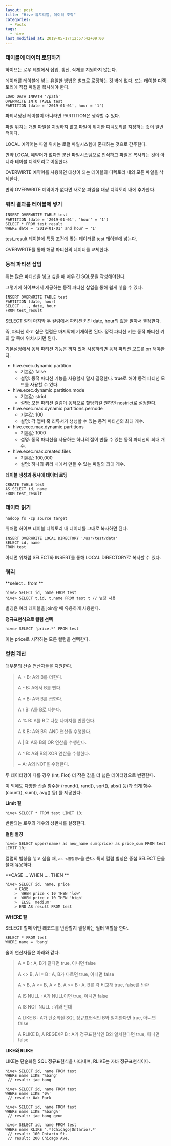 ```yaml
---
layout: post
title: "Hive-튜토리얼, 데이터 조작"
categories:
  - Posts
tags:
  - hive
last_modified_at: 2019-05-17T12:57:42+09:00
---
```




### 테이블에 데이터 로딩하기

하이브는 로우 레벨에서 삽입, 갱신, 삭제를 지원하지 않는다. 

데이터를 테이블에 넣는 유일한 방법은 벌크로 로딩하는 것 밖에 없다. 또는 테이블 디렉토리에 직접 파일을 복사해야 한다.

```
LOAD DATA INPATH '/path'
OVERWRITE INTO TABLE test
PARTITION (date = '2019-01-01', hour = '1')
```

파티셔닝된 테이블이 아니라면 PARTITION은 생략할 수 있다. 

파일 위치는 개별 파일을 지정하지 않고 파일이 위치한 디렉토리를 지정하는 것이 일반적이다.



LOCAL 예약어는 파일 위치는 로컬 파일시스템에 존재하는 것으로 간주한다. 

만약 LOCAL 예약어가 없다면 분산 파일시스템으로 인식하고 파일은 복사되는 것이 아니라 테이블 디렉토리로 이동한다.



OVERWIRTE 예약어를 사용하면 대상이 되는 테이블의 디렉토리 내의 모든 파일을 삭제한다. 

만약 OVERWRITE 예약어가 없다면 새로운 파일을 대상 디렉토리 내에 추가한다.



### 쿼리 결과를 테이블에 넣기

```
INSERT OVERWRITE TABLE test
PARTITION (date = '2019-01-01', 'hour' = '1')
SELECT * FROM test_result
WHERE date = '2019-01-01' and hour = '1'
```

test_result 테이블에 특정 조건에 맞는 데이터를 test 테이블에 넣는다. 

OVERWRITE를 통해 해당 파티션의 데이터를 교체한다.



### 동적 파티션 삽입

위는 많은 파티션을 넣고 싶을 때 매우 긴 SQL문을 작성해야한다. 

그렇기에 하이브에서 제공하는 동적 파티션 삽입을 통해 쉽게 넣을 수 있다.

```
INSERT OVERWRITE TABLE test
PARTITION (date, hour)
SELECT ..., date, hour
FROM test_result
```

SELECT 절의 마지막 두 컬럼에서 파티션 키인 date, hour의 값을 알아서 결정한다. 

즉, 파티션 하고 싶은 컬럼은 마지막에 기재하면 된다. 정적 파티션 키는 동적 파티션 키의 앞 쪽에 위치시키면 된다.



기본설정에서 동적 파티션 기능은 꺼져 있어 사용하려면 동적 파티션 모드를 on 해야한다.

- hive.exec.dynamic.partition
  - 기본값: false
  - 설명: 동적 파티션 기능을 사용할지 말지 결정한다. true로 해야 동적 파티션 모드를 사용할 수 있다.
- hive.exec.dynamic.partition.mode
  - 기본값: strict
  - 설명: 모든 파티션 컬럼이 동적으로 할당되길 원하면 nostrict로 설정한다.
- hive.exec.max.dynamic.partitions.pernode
  - 기본값: 100
  - 설명: 각 맵퍼 혹 리듀서가 생성할 수 있는 동적 파티션의 최대 개수. 
- hive.exec.max.dynamic.partitions
  - 기본값: 1000
  - 설명: 동적 파티션을 사용하는 하나의 절이 만들 수 있는 동적 파티션의 최대 개수.
- hive.exec.max.created.files
  - 기본값: 100,000
  - 설명: 하나의 쿼리 내에서 만들 수 있는 파일의 최대 개수.



**테이블 생성과 동시에 데이터 로딩**

```
CREATE TABLE test
AS SELECT id, name
FROM test_result
```



### 데이터 읽기

```
hadoop fs -cp source target
```

위처럼 하이브 테이블 디렉토리 내 데이터를 그대로 복사하면 된다.

```
INSERT OVERWRITE LOCAL DIRECTORY '/usr/test/data'
SELECT id, name
FROM test
```

아니면 위처럼 SELECT와 INSERT를 통해 LOCAL DIRECTORY로 복사할 수 있다.



### 쿼리



**select .. from **

```
hive> SELECT id, name FROM test
hive> SELECT t.id, t.name FROM test t // 별칭 사용
```

별칭은 여러 테이블을 join할 때 유용하게 사용한다.



**정규표현식으로 컬럼 선택**

```
hive> SELECT 'price.*' FROM test
```

이는 price로 시작하는 모든 컬럼을 선택한다.



### 컬럼 계산

대부분의 산술 연산자들을 지원한다.

> A + B: A와 B를 더한다.
>
> A - B: A에서 B를 뺀다.
>
> A * B: A와 B를 곱한다.
>
> A / B: A를 B로 나눈다.
>
> A % B: A를 B로 나눈 나머지를 반환한다.
>
> A & B: A와 B의 AND 연산을 수행한다.
>
> A | B: A와 B의 OR 연산을 수행한다.
>
> A ^ B: A와 B의 XOR 연산을 수행한다.
>
> ~ A: A의 NOT을 수행한다.

두 데이터형이 다를 경우 (Int, Flot) 더 작은 값을 더 넓은 데이터형으로 변환한다.

이 외에도 다양한 산술 함수들 (round(), rand(), sqrt(), abs() 등)과 집계 함수(count(), sum(), avg() 등) 를 제공한다.



**Limit 절**

```
hive> SELECT * FROM test LIMIT 10;
```

반환되는 로우의 개수의 상환치를 설정한다.



**컬럼 별칭**

```
hive> SELECT upper(name) as new_name sum(price) as price_sum FROM test LIMIT 10;
```

컬럼의 별칭을 넣고 싶을 때, `as <별칭명>`을 쓴다. 특히 컬럼 별칭은 중첩 SELECT 문을 쓸때 유용하다.



**CASE … WHEN …. THEN **

```
hive> SELECT id, name, price
    > CASE
    >  WHEN price < 10 THEN 'low'
    >  WHEN price > 10 THEN 'high'
    >  ELSE 'medium'
    > END AS result FROM test
```



**WHERE 절**

SELECT 할때 어떤 레코드를 반환할지 결정하는 필터 역할을 한다.

```
SELECT * FROM test
WHERE name = 'bang'
```

술어 연산자들은 아래와 같다.

> A = B : A, B가 같다면 true, 아니면 false
>
> A <> B, A != B : A, B가 다르면 true, 아니면 false
>
> A < B, A <= B, A > B, A >= B :  A, B를 각 비교해 true, false를 반환
>
> A IS NULL : A가 NULL이면 true, 아니면 false
>
> A IS NOT NULL : 위와 반대
>
> A LIKE B : A가 단순화된 SQL 정규표현식인 B와 일치한다면 true, 아니면 false
>
> A RLIKE B, A REGEXP B : A가 정규표현식인 B와 일치한다면 true, 아니면 false



**LIKE와 RLIKE**

LIKE는 단순화된 SQL 정규표현식을 나타내며, RLIKE는 자바 정규표현식이다.

```
hive> SELECT id, name FROM test
WHERE name LIKE '%bang'
 // result: jae bang
 
hive> SELECT id, name FROM test
WHERE name LIKE '0%'
 // result: 0ak Park
 
hive> SELECT id, name FROM test
WHERE name LIKE '%bang%'
 // result: jae bang geun
```



```
hive> SELECT id, name FROM test
WHERE name RLIKE '.*(Chicago|Ontario).*'
 // result: 100 Ontario St.
 // result: 200 Chicago Ave.
```

















































